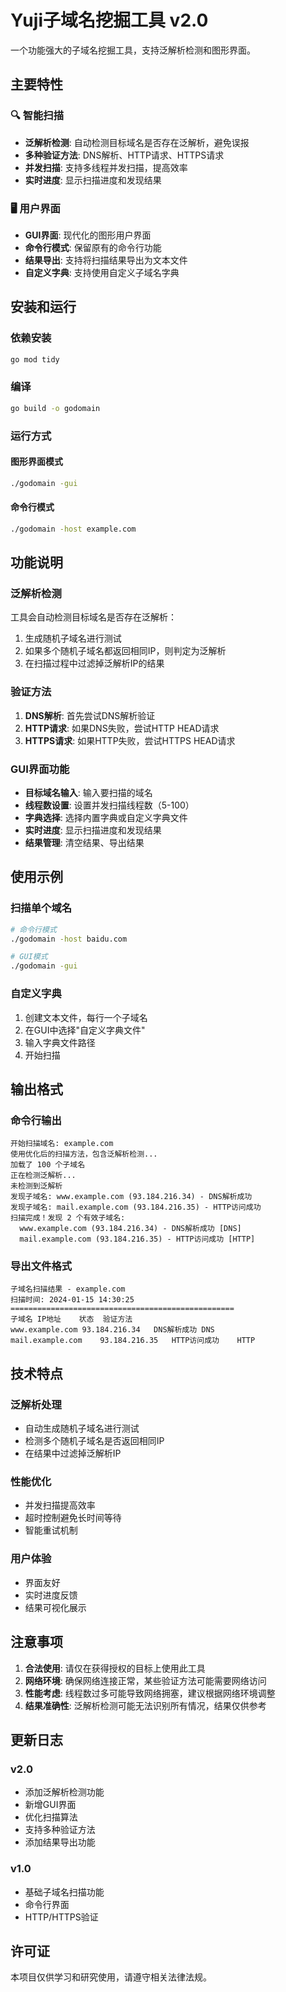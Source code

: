 # Yuji子域名挖掘工具 v2.0

一个功能强大的子域名挖掘工具，支持泛解析检测和图形界面。

## 主要特性

### 🔍 智能扫描
- **泛解析检测**: 自动检测目标域名是否存在泛解析，避免误报
- **多种验证方法**: DNS解析、HTTP请求、HTTPS请求
- **并发扫描**: 支持多线程并发扫描，提高效率
- **实时进度**: 显示扫描进度和发现结果

### 🖥️ 用户界面
- **GUI界面**: 现代化的图形用户界面
- **命令行模式**: 保留原有的命令行功能
- **结果导出**: 支持将扫描结果导出为文本文件
- **自定义字典**: 支持使用自定义子域名字典

## 安装和运行

### 依赖安装
```bash
go mod tidy
```

### 编译
```bash
go build -o godomain
```

### 运行方式

#### 图形界面模式
```bash
./godomain -gui
```

#### 命令行模式
```bash
./godomain -host example.com
```

## 功能说明

### 泛解析检测
工具会自动检测目标域名是否存在泛解析：
1. 生成随机子域名进行测试
2. 如果多个随机子域名都返回相同IP，则判定为泛解析
3. 在扫描过程中过滤掉泛解析IP的结果

### 验证方法
1. **DNS解析**: 首先尝试DNS解析验证
2. **HTTP请求**: 如果DNS失败，尝试HTTP HEAD请求
3. **HTTPS请求**: 如果HTTP失败，尝试HTTPS HEAD请求

### GUI界面功能
- **目标域名输入**: 输入要扫描的域名
- **线程数设置**: 设置并发扫描线程数（5-100）
- **字典选择**: 选择内置字典或自定义字典文件
- **实时进度**: 显示扫描进度和发现结果
- **结果管理**: 清空结果、导出结果

## 使用示例

### 扫描单个域名
```bash
# 命令行模式
./godomain -host baidu.com

# GUI模式
./godomain -gui
```

### 自定义字典
1. 创建文本文件，每行一个子域名
2. 在GUI中选择"自定义字典文件"
3. 输入字典文件路径
4. 开始扫描

## 输出格式

### 命令行输出
```
开始扫描域名: example.com
使用优化后的扫描方法，包含泛解析检测...
加载了 100 个子域名
正在检测泛解析...
未检测到泛解析
发现子域名: www.example.com (93.184.216.34) - DNS解析成功
发现子域名: mail.example.com (93.184.216.35) - HTTP访问成功
扫描完成！发现 2 个有效子域名:
  www.example.com (93.184.216.34) - DNS解析成功 [DNS]
  mail.example.com (93.184.216.35) - HTTP访问成功 [HTTP]
```

### 导出文件格式
```
子域名扫描结果 - example.com
扫描时间: 2024-01-15 14:30:25
==================================================
子域名	IP地址	状态	验证方法
www.example.com	93.184.216.34	DNS解析成功	DNS
mail.example.com	93.184.216.35	HTTP访问成功	HTTP
```

## 技术特点

### 泛解析处理
- 自动生成随机子域名进行测试
- 检测多个随机子域名是否返回相同IP
- 在结果中过滤掉泛解析IP

### 性能优化
- 并发扫描提高效率
- 超时控制避免长时间等待
- 智能重试机制

### 用户体验
- 界面友好
- 实时进度反馈
- 结果可视化展示

## 注意事项

1. **合法使用**: 请仅在获得授权的目标上使用此工具
2. **网络环境**: 确保网络连接正常，某些验证方法可能需要网络访问
3. **性能考虑**: 线程数过多可能导致网络拥塞，建议根据网络环境调整
4. **结果准确性**: 泛解析检测可能无法识别所有情况，结果仅供参考

## 更新日志

### v2.0
- 添加泛解析检测功能
- 新增GUI界面
- 优化扫描算法
- 支持多种验证方法
- 添加结果导出功能

### v1.0
- 基础子域名扫描功能
- 命令行界面
- HTTP/HTTPS验证

## 许可证

本项目仅供学习和研究使用，请遵守相关法律法规。 
